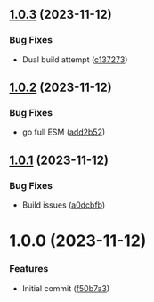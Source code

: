 ## [1.0.3](https://github.com/kapetacom/electron-ide-opener/compare/v1.0.2...v1.0.3) (2023-11-12)


### Bug Fixes

* Dual build attempt ([c137273](https://github.com/kapetacom/electron-ide-opener/commit/c137273b8102cdc97fc36057d97c16970000f060))

## [1.0.2](https://github.com/kapetacom/electron-ide-opener/compare/v1.0.1...v1.0.2) (2023-11-12)


### Bug Fixes

* go full ESM ([add2b52](https://github.com/kapetacom/electron-ide-opener/commit/add2b52d83c4622d0d312d8d813390d47f274f51))

## [1.0.1](https://github.com/kapetacom/electron-ide-opener/compare/v1.0.0...v1.0.1) (2023-11-12)


### Bug Fixes

* Build issues ([a0dcbfb](https://github.com/kapetacom/electron-ide-opener/commit/a0dcbfb36a0f0a291f6eed363ddb8515e6720299))

# 1.0.0 (2023-11-12)


### Features

* Initial commit ([f50b7a3](https://github.com/kapetacom/electron-ide-opener/commit/f50b7a31586dda69e91e32baaba4890d1b3b2353))
